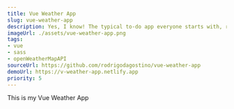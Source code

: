 ```yaml
---
title: Vue Weather App
slug: vue-weather-app
description: Yes, I know! The typical to-do app everyone starts with, right? But go ahead, take a look. As with all my other projects, I take a simple idea and push it a little bit further.
imageUrl: ./assets/vue-weather-app.png
tags:
- vue
- sass
- openWeatherMapAPI
sourceUrl: https://github.com/rodrigodagostino/vue-weather-app
demoUrl: https://v-weather-app.netlify.app
priority: 5
---
```


This is my Vue Weather App